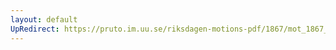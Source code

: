 ```yaml
---
layout: default
UpRedirect: https://pruto.im.uu.se/riksdagen-motions-pdf/1867/mot_1867__ak__17/mot_1867__ak__17-001.pdf
---
```

